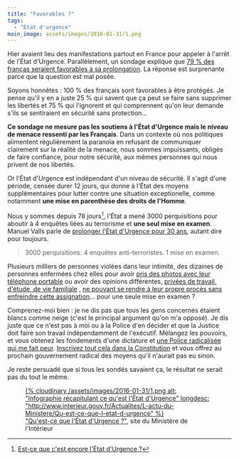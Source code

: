 ```yaml
---
title: "Favorables ?"
tags:
  - "État d'urgence"
main_image: assets/images/2016-01-31/1.png
---
```


Hier avaient lieu des manifestations partout en France pour appeler à l'arrêt de l'État d'Urgence. Parallèlement, un sondage explique que [79 % des franças seraient favorables à sa prolongation](http://www.atlantico.fr/decryptage/79-pourcents-francais-favorables-prolongation-etat-urgence-jerome-fourquet-2568017.html "&quot;79% des Français favorables à une prolongation de l'état d'urgence&quot;, Jérôme Fourquet pour Atlantico"). La réponse est surprenante parce que la question est mal posée.

<!-- more -->

Soyons honnêtes : 100 % des français sont favorables à être protégés. Je pense qu'il y en a juste 25 % qui savent que ça peut se faire sans supprimer les libertés et 75 % qui l'ignorent et qui comprennent qu'on leur demande s'ils se sentiraient en sécurité sans protection…

**Ce sondage ne mesure pas les soutiens à l'État d'Urgence mais le niveau de menace ressenti par les Français**. Dans un contexte où nos politiques alimentent régulièrement la paranoïa en refusant de communiquer clairement sur la réalité de la menace, nous sommes impuissants, obligés de faire confiance, pour notre sécurité, aux mêmes personnes qui nous privent de nos libertés.

Or l'État d'Urgence est indépendant d'un niveau de sécurité. Il s'agit d'une période, censée durer 12 jours, qui donne à l'État des moyens supplémentaires pour lutter contre une situation exceptionelle, comme notamment **une mise en parenthèse des droits de l'Homme**.

Nous y sommes depuis 78 jours[^1], l'État a mené 3000 perquisitions pour aboutir à 4 enquêtes liées au terrorisme et **une seul mise en examen**. Manuel Valls parle de [prolonger l'État d'Urgence pour 30 ans](http://tempsreel.nouvelobs.com/societe/etat-d-urgence/20160122.OBS3198/manuel-valls-a-la-bbc-l-etat-d-urgence-devrait-etre-maintenu-jusqu-a-la-defaite-de-daech.html "&quot;Etat d'urgence maintenu jusqu'à la défaite de Daech : Valls crée l'imbroglio&quot;, Laurau Thouny pour Le Nouvel Obs "), autant dire pour toujours.

> 3000 perquisitions.
> 4 enquêtes anti-terroristes.
> 1 mise en examen.

[^1]: [Est-ce que c'est encore l'État d'Urgence ?](https://estcequecestencoreletatdurgence.fr/)

Plusieurs milliers de personnes violées dans leur intimité, des dizaines de personnes enfermées chez elles pour avoir [pris des photos avec leur téléphone portable](http://www.lemonde.fr/police-justice/article/2016/01/22/etat-d-urgence-le-conseil-d-etat-suspend-pour-la-premiere-fois-une-assignation-a-residence_4852070_1653578.html "&quot;Etat d’urgence : le Conseil d’Etat suspend pour la première fois une assignation à résidence
En savoir plus sur http://www.lemonde.fr/police-justice/article/2016/01/22/etat-d-urgence-le-conseil-d-etat-suspend-pour-la-premiere-fois-une-assignation-a-residence_4852070_1653578.html#wZxy4cY9Fqtg9l62.99&quot;, Camille Bordenet pour LeMonde.fr") ou avoir des opinions différentes, [privées de travail, d'étude, de vie familiale](http://www.bastamag.net/Vivre-sous-l-etat-d-urgence-le-recit-des-assignes-a-residence-et-des-interdits "&quot;Vivre sous l’état d’urgence : le récit des assignés à résidence et des «&nbsp;interdits d’Île-de-France&nbsp;»&quot; par Nolwenn Weiler pour Bastamag.net") , [ne pouvant se rendre à leur propre procès sans enfreindre cette assignation](http://delinquance.blog.lemonde.fr/2015/12/08/etat-durgence-un-assigne-en-garde-a-vue-pour-avoir-assiste-a-son-refere-liberte/ "&quot;Etat d’urgence : un assigné en garde à vue pour avoir assisté à son référé-liberté&quot;, Laurent Borredon")… pour une seule mise en examen ?

Comprenez-moi bien : je ne dis pas que tous les gens concernés étaient blancs comme neige (c'est le principal argument qu'on m'a opposé). Je dis juste que ce n'est pas à moi ou à la Police d'en décider et que la Justice doit faire son travail indépendamment de l'exécutif. Mélangez les pouvoirs, et vous obtenez les fondements d'une dictature et [une Police radicalisée qui me fait peur](/2016/01/enlisement/ "Enlisement"). [Inscrivez tout cela dans la Constitution](/2015/12/analyse-du-projet-de-revision-constitutionnelle-etat-urgence/ "Analyse du projet de révision constitutionnelle : l'État d'Urgence") et vous offrez au prochain gouvernement radical des moyens qu'il n'aurait pas eu sinon.

Je reste persuadé que si tous les sondés savaient ça, le résultat ne serait pas du tout le même.

<figure>
  <a data-featherlight="image" href="/assets/images/2016-01-31/1.png" title="Voir en plus grand">
      {% cloudinary /assets/images/2016-01-31/1.png alt: "Infographie récapitulant ce qu'est l'État d'Urgence" longdesc: "http://www.interieur.gouv.fr/Actualites/L-actu-du-Ministere/Qu-est-ce-que-l-etat-d-urgence" %}
  </a>
  <figcaption><a href="http://www.interieur.gouv.fr/Actualites/L-actu-du-Ministere/Qu-est-ce-que-l-etat-d-urgence">"Qu'est-ce que l'État d'Urgence ?"</a>, site du Ministère de l'Intérieur</figcaption>
</figure>
